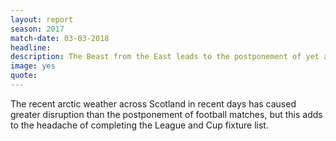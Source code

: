 ```yaml
---
layout: report
season: 2017
match-date: 03-03-2018
headline:
description: The Beast from the East leads to the postponement of yet another fixture.
image: yes
quote:
---
```

The recent arctic weather across Scotland in recent days has caused greater disruption than the postponement of football matches, but this adds to the headache of completing the League and Cup fixture list.
